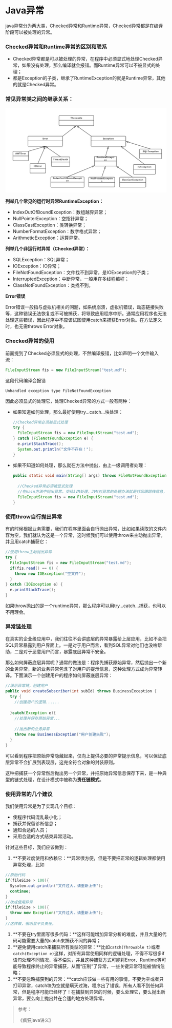 # Java异常

java异常分为两大类，Checked异常和Runtime异常，Checked异常都是在编译阶段可以被处理的异常。

### Checked异常和Runtime异常的区别和联系

* Checked异常都是可以被处理的异常，在程序中必须显式地处理Checked异常，如果没有处理，那么编译就会报错。而Runtime异常可以不被显式的处理；
* 都是Exception的子类，继承了RuntimeException的就是Runtime异常，其他的就是Checked异常。

### 常见异常类之间的继承关系：

![](../../assets/常见异常类之间的继承关系.png)

**列举几个常见的运行时异常RuntimeException：**

* IndexOutOfBoundException：数组越界异常；
* NullPointerException：空指针异常；
* ClassCastException：类转换异常；
* NumberFormatException：数字格式异常；
* ArithmeticException：运算异常。

**列举几个非运行时异常（Checked异常）：**

* SQLException：SQL异常；
* IOException：IO异常；
* FileNotFoundException：文件找不到异常，是IOException的子类；
* InterruptedException：中断异常，一般用在多线程编程；
* ClassNotFoundException：类找不到。

**Error错误**

Error错误一般指与虚拟机相关的问题，如系统崩溃，虚拟机错误，动态链接失败等，这种错误无法恢复或不可被捕获，将导致应用程序中断。通常应用程序也无法处理这些错误，因此程序中不应该试图使用catch来捕获Error对象。在方法定义时，也无需throws Error对象。

### Checked异常的使用

前面提到了Checked必须显式的处理，不然编译报错，比如声明一个文件输入流：

```java
FileInputStream fis = new FileInputStream("test.md");
```

这段代码编译会报错

```
Unhandled exception type FileNotFoundException
```

因此必须显式的处理它，处理Checked异常的方式一般有两种：

* 如果知道如何处理，那么最好使用try…catch...块处理：

  ```java
  //Checked异常必须被显式处理
  try {
    FileInputStream fis = new FileInputStream("test.md");
  } catch (FileNotFoundException e) {
    e.printStackTrace();
    System.out.println("文件不存在！");
  }
  ```

* 如果不知道如何处理，那么就在方法中抛出，由上一级调用者处理：

  ```java
  public static void main(String[] args) throws FileNotFoundException {

    //Checked异常必须被显式处理
    //在main方法中抛出异常，交给JVM处理，JVM对异常的处理办法就是打印跟踪栈信息，并终止程序运行
    FileInputStream fis = new FileInputStream("test.md");
  }
  ```

### 使用throw自行抛出异常

有的时候根据业务需要，我们在程序里面会自行抛出异常，比如如果读取的文件内容为空，我们就认为这是一个异常，这时候我们可以使用throw来主动抛出异常，并且用catch捕获它：

```java
//使用throw主动抛出异常
try {
  FileInputStream fis = new FileInputStream("test.md");
  if(fis.read() == 0) {
    throw new IOException("空文件");
  }
} catch (IOException e) {
  e.printStackTrace();
}
```

如果throw抛出的是一个runtime异常，那么程序可以用try…catch…捕获，也可以不用理会。

### 异常链处理

在真实的企业级应用中，我们往往不会讲底层的异常暴露给上层应用，比如不会把SQL异常暴露到用户界面上。一是对于用户而言，看到SQL异常对他们也没啥帮助，二是对于恶意用户而言，暴露底层异常不安全。

那么如何屏蔽底层异常呢？通常的做法是：程序先捕获原始异常，然后抛出一个新的业务异常，新的业务异常包含了对用户的提示信息，这种处理方式成为异常转译。下面演示一个创建用户的程序如何屏蔽底层异常：

```java
//演示异常链，创建用户
public void createSubscriber(int subId) throws BusinessException {
  try {
    //创建用户的逻辑......

  }catch(Exception e){
    //处理并保存原始异常...

    //抛出新的业务异常
    throw new BusinessException("用户创建失败");
  }
}
```

可以看到程序把原始异常隐藏起来，仅向上提供必要的异常提示信息，可以保证底层异常不会扩展到表现层，这完全符合对象的封装原则。

这种把捕获一个异常然后抛出另一个异常，并把原始异常信息保存下来，是一种典型的链式处理，在设计模式中被称为**责任链模式**。

### 使用异常的几个建议

我们使用异常是为了实现几个目标：

* 使程序代码混乱最小化；
* 捕获并保留诊断信息；
* 通知合适的人员；
* 采用合适的方式结束异常活动。

针对这些目标，我们应该做到：

1. **不要过度使用和依赖它：**异常很方便，但是不要把正常的逻辑处理都使用异常处理，比如

```java
//原始代码
if(fileSize > 100){
  Sysotem.out.println("文件过大，请重新上传");
  continue;
}
//改成使用异常 
if(fileSize > 100){
  throw new Exception("文件过大，请重新上传");
}
//这样做，很明显不负责任。
```

1. **不要在try里面写很多代码：**这样可能增加异常分析的难度，并且大量的代码可能需要大量的catch来捕获不同的异常；
2. **避免使用catch来捕获所有类型的异常：**比如`catch(Throwable t)`或者`catch(Exception e)`这样，对所有异常使用同样的逻辑处理，不得不写很多if语句处理不同情况，得不偿失，并且这种捕获方式可能将Error、Runtime等可能导致程序终止的异常捕获，从而“压制”了异常，一些关键异常可能被悄悄忽略；
3. **不要忽略捕获到的异常：**catch应该做一些有用的事情，不要为空或者只打印异常，catch块为空就是瞒天过海，程序出了错误，所有人看不到任何异常，但是程序可能已经坏了！在捕获到异常的时候，要么处理它，要么抛出新异常，要么向上抛出并在合适的地方处理异常。

> 参考：
>
> 《疯狂java讲义》



